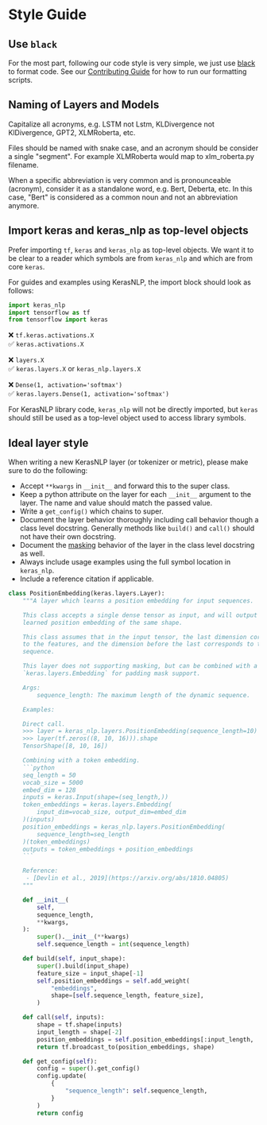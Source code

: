 # Style Guide

## Use `black`

For the most part, following our code style is very simple, we just use
[black](https://github.com/psf/black) to format code. See our
[Contributing Guide](CONTRIBUTING.md) for how to run our formatting scripts.

## Naming of Layers and Models

Capitalize all acronyms, e.g. LSTM not Lstm, KLDivergence not KlDivergence,
GPT2, XLMRoberta, etc.

Files should be named with snake case, and an acronym should be consider a
single "segment". For example XLMRoberta would map to xlm_roberta.py filename.

When a specific abbreviation is very common and is pronounceable (acronym),
consider it as a standalone word, e.g. Bert, Deberta, etc. In this case, "Bert"
is considered as a common noun and not an abbreviation anymore.

## Import keras and keras_nlp as top-level objects

Prefer importing `tf`, `keras` and `keras_nlp` as top-level objects. We want
it to be clear to a reader which symbols are from `keras_nlp` and which are
from core `keras`.

For guides and examples using KerasNLP, the import block should look as follows:

```python
import keras_nlp
import tensorflow as tf
from tensorflow import keras
```

❌ `tf.keras.activations.X`<br/>
✅ `keras.activations.X`

❌ `layers.X`<br/>
✅ `keras.layers.X` or `keras_nlp.layers.X`

❌ `Dense(1, activation='softmax')`<br/>
✅ `keras.layers.Dense(1, activation='softmax')`

For KerasNLP library code, `keras_nlp` will not be directly imported, but
`keras` should still be used as a top-level object used to access library
symbols.

## Ideal layer style

When writing a new KerasNLP layer (or tokenizer or metric), please make sure to
do the following:

- Accept `**kwargs` in `__init__` and forward this to the super class.
- Keep a python attribute on the layer for each `__init__` argument to the
  layer. The name and value should match the passed value.
- Write a `get_config()` which chains to super.
- Document the layer behavior thoroughly including call behavior though a
  class level docstring. Generally methods like `build()` and `call()` should
  not have their own docstring.
- Document the
  [masking](https://keras.io/guides/understanding_masking_and_padding/) behavior
  of the layer in the class level docstring as well.
- Always include usage examples using the full symbol location in `keras_nlp`.
- Include a reference citation if applicable.

````python
class PositionEmbedding(keras.layers.Layer):
    """A layer which learns a position embedding for input sequences.

    This class accepts a single dense tensor as input, and will output a
    learned position embedding of the same shape.

    This class assumes that in the input tensor, the last dimension corresponds
    to the features, and the dimension before the last corresponds to the
    sequence.

    This layer does not supporting masking, but can be combined with a
    `keras.layers.Embedding` for padding mask support.

    Args:
        sequence_length: The maximum length of the dynamic sequence.

    Examples:

    Direct call.
    >>> layer = keras_nlp.layers.PositionEmbedding(sequence_length=10)
    >>> layer(tf.zeros((8, 10, 16))).shape
    TensorShape([8, 10, 16])

    Combining with a token embedding.
    ```python
    seq_length = 50
    vocab_size = 5000
    embed_dim = 128
    inputs = keras.Input(shape=(seq_length,))
    token_embeddings = keras.layers.Embedding(
        input_dim=vocab_size, output_dim=embed_dim
    )(inputs)
    position_embeddings = keras_nlp.layers.PositionEmbedding(
        sequence_length=seq_length
    )(token_embeddings)
    outputs = token_embeddings + position_embeddings
    ```

    Reference:
     - [Devlin et al., 2019](https://arxiv.org/abs/1810.04805)
    """

    def __init__(
        self,
        sequence_length,
        **kwargs,
    ):
        super().__init__(**kwargs)
        self.sequence_length = int(sequence_length)

    def build(self, input_shape):
        super().build(input_shape)
        feature_size = input_shape[-1]
        self.position_embeddings = self.add_weight(
            "embeddings",
            shape=[self.sequence_length, feature_size],
        )

    def call(self, inputs):
        shape = tf.shape(inputs)
        input_length = shape[-2]
        position_embeddings = self.position_embeddings[:input_length, :]
        return tf.broadcast_to(position_embeddings, shape)

    def get_config(self):
        config = super().get_config()
        config.update(
            {
                "sequence_length": self.sequence_length,
            }
        )
        return config
````

